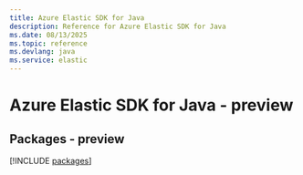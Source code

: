 ```yaml
---
title: Azure Elastic SDK for Java
description: Reference for Azure Elastic SDK for Java
ms.date: 08/13/2025
ms.topic: reference
ms.devlang: java
ms.service: elastic
---
```

# Azure Elastic SDK for Java - preview
## Packages - preview
[!INCLUDE [packages](elastic-index.md)]
